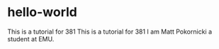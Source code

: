 # hello-world
This is a tutorial for 381
This is a tutorial for 381 I am Matt Pokornicki a student at EMU.
